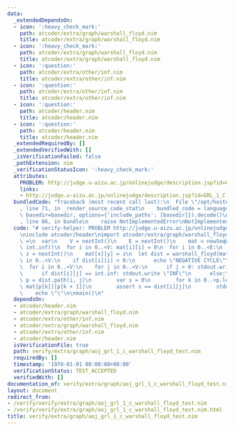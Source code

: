 ```yaml
---
data:
  _extendedDependsOn:
  - icon: ':heavy_check_mark:'
    path: atcoder/extra/graph/warshall_floyd.nim
    title: atcoder/extra/graph/warshall_floyd.nim
  - icon: ':heavy_check_mark:'
    path: atcoder/extra/graph/warshall_floyd.nim
    title: atcoder/extra/graph/warshall_floyd.nim
  - icon: ':question:'
    path: atcoder/extra/other/inf.nim
    title: atcoder/extra/other/inf.nim
  - icon: ':question:'
    path: atcoder/extra/other/inf.nim
    title: atcoder/extra/other/inf.nim
  - icon: ':question:'
    path: atcoder/header.nim
    title: atcoder/header.nim
  - icon: ':question:'
    path: atcoder/header.nim
    title: atcoder/header.nim
  _extendedRequiredBy: []
  _extendedVerifiedWith: []
  _isVerificationFailed: false
  _pathExtension: nim
  _verificationStatusIcon: ':heavy_check_mark:'
  attributes:
    PROBLEM: http://judge.u-aizu.ac.jp/onlinejudge/description.jsp?id=GRL_1_C
    links:
    - http://judge.u-aizu.ac.jp/onlinejudge/description.jsp?id=GRL_1_C
  bundledCode: "Traceback (most recent call last):\n  File \"/opt/hostedtoolcache/Python/3.9.6/x64/lib/python3.9/site-packages/onlinejudge_verify/documentation/build.py\"\
    , line 71, in _render_source_code_stat\n    bundled_code = language.bundle(stat.path,\
    \ basedir=basedir, options={'include_paths': [basedir]}).decode()\n  File \"/opt/hostedtoolcache/Python/3.9.6/x64/lib/python3.9/site-packages/onlinejudge_verify/languages/nim.py\"\
    , line 86, in bundle\n    raise NotImplementedError\nNotImplementedError\n"
  code: "# verify-helper: PROBLEM http://judge.u-aizu.ac.jp/onlinejudge/description.jsp?id=GRL_1_C\n\
    \ninclude atcoder/header\nimport atcoder/extra/graph/warshall_floyd\n\nproc main()\
    \ =\n  var\n    V = nextInt()\n    E = nextInt()\n    mat = newSeqWith(V, newSeqWith(V,\
    \ int.inf))\n  for i in 0..<V: mat[i][i] = 0\n  for i in 0..<E:\n    var x, y,\
    \ z = nextInt()\n    mat[x][y] = z\n  let dist = warshall_floyd(mat)\n  for i\
    \ in 0..<V:\n    if dist[i][i] < 0:\n      echo \"NEGATIVE CYCLE\"\n      return\n\
    \  for i in 0..<V:\n    for j in 0..<V:\n      if j > 0: stdout.write \" \"\n\
    \      if dist[i][j] == int.inf: stdout.write \"INF\"\n      else:\n        let\
    \ p = dist.path(i, j)\n        var s = 0\n        for k in 0..<p.len - 1: s +=\
    \ mat[p[k]][p[k + 1]]\n        assert s == dist[i][j]\n        stdout.write dist[i][j]\n\
    \    echo \"\"\n\nmain()\n"
  dependsOn:
  - atcoder/header.nim
  - atcoder/extra/graph/warshall_floyd.nim
  - atcoder/extra/other/inf.nim
  - atcoder/extra/graph/warshall_floyd.nim
  - atcoder/extra/other/inf.nim
  - atcoder/header.nim
  isVerificationFile: true
  path: verify/extra/graph/aoj_grl_1_c_warshall_floyd_test.nim
  requiredBy: []
  timestamp: '1970-01-01 00:00:00+00:00'
  verificationStatus: TEST_ACCEPTED
  verifiedWith: []
documentation_of: verify/extra/graph/aoj_grl_1_c_warshall_floyd_test.nim
layout: document
redirect_from:
- /verify/verify/extra/graph/aoj_grl_1_c_warshall_floyd_test.nim
- /verify/verify/extra/graph/aoj_grl_1_c_warshall_floyd_test.nim.html
title: verify/extra/graph/aoj_grl_1_c_warshall_floyd_test.nim
---
```

